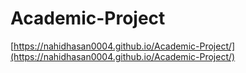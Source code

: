# Academic-Project
[https://nahidhasan0004.github.io/Academic-Project/](https://nahidhasan0004.github.io/Academic-Project/)

